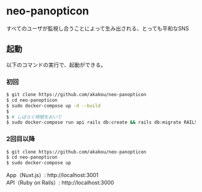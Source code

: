 # neo-panopticon
すべてのユーザが監視し合うことによって生み出される、とっても平和なSNS

## 起動
以下のコマンドの実行で、起動ができる。


### 初回

```sh
$ git clone https://github.com/akakou/neo-panopticon
$ cd neo-panopticon
$ sudo docker-compose up -d --build
$
$ # しばらく時間をおいて
$ sudo docker-compose run api rails db:create && rails db:migrate RAILS_ENV=development
```

### 2回目以降

```sh
$ git clone https://github.com/akakou/neo-panopticon
$ cd neo-panopticon
$ sudo docker-compose up 
```

App（Nuxt.js）: http://localhost:3001  
API（Ruby on Rails）: http://localhost:3000 
